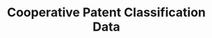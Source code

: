 ---
layout: default
bigquery: https://console.cloud.google.com/bigquery?p=patents-public-data&d=cpc&page=dataset
citation: '“Cooperative Patent Classification” by the EPO and USPTO, for public use. '
contributors: EPO, USPTO
cost: None
description: Cooperative Patent Classification Data contains the scheme and definitions
  of the Cooperative Patent Classification system for classifying patent documents.
  The CPC is the result of a partnership between the EPO and the USPTO in their joint
  effort to develop a common, internationally compatible classification system for
  technical documents, in particular patent publications, which will be used by both
  offices in the patent granting process
documentation: https://www.cooperativepatentclassification.org/cpcSchemeAndDefinitions
last_edit: Mon, 04 Apr 2022 19:07:06 GMT
location: https://www.cooperativepatentclassification.org/index
maintained_by: USPTO, EPO
schema_fields: '[''glossary'', ''additional_only'', ''sizeCache'', ''applicationReferences'',
  ''residual_references'', ''limitingReferences'', ''status'', ''parents'', ''informativeReferences'',
  ''breakdownCode'', ''dateRevised'', ''ipc_concordant'', ''titlePart'', ''child_groups'',
  ''symbol'', ''title_part'', ''title_full'', ''residualReferences'', ''not_allocatable'',
  ''limiting_references'', ''definition'', ''children'', ''childGroups'', ''breakdown_code'',
  ''notAllocatable'', ''informative_references'', ''date_revised'', ''application_references'',
  ''titleFull'', ''ipcConcordant'', ''synonyms'', ''level'']'
shortname: cooperative_patent_classification
tags:
- patents
- science
title: Cooperative Patent Classification Data
uuid: 984374a7-16e9-4b35-9445-458daceb01bf
---